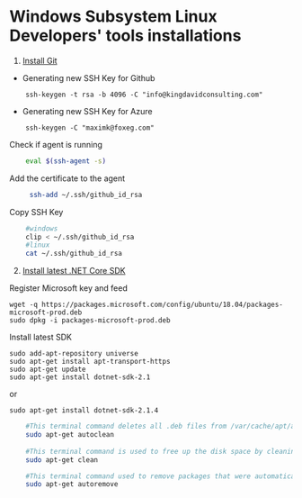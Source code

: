 # Windows Subsystem Linux Developers' tools installations

1. [Install Git]()
- Generating new SSH Key for Github
```
    ssh-keygen -t rsa -b 4096 -C "info@kingdavidconsulting.com"
```
- Generating new SSH Key for Azure
```
    ssh-keygen -C "maximk@foxeg.com"
```

Check if agent is running
```bash
    eval $(ssh-agent -s)
```
Add the certificate to the agent
```bash
     ssh-add ~/.ssh/github_id_rsa

```

Copy SSH Key
```bash
    #windows
    clip < ~/.ssh/github_id_rsa
    #linux
    cat ~/.ssh/github_id_rsa
```
2. [Install latest .NET Core SDK](https://www.microsoft.com/net/learn/dotnet/hello-world-tutorial#linuxubuntu)

Register Microsoft key and feed
```
wget -q https://packages.microsoft.com/config/ubuntu/18.04/packages-microsoft-prod.deb
sudo dpkg -i packages-microsoft-prod.deb
```

Install latest SDK
```
sudo add-apt-repository universe
sudo apt-get install apt-transport-https
sudo apt-get update
sudo apt-get install dotnet-sdk-2.1
```

or 
```
sudo apt-get install dotnet-sdk-2.1.4

```

```bash
    #This terminal command deletes all .deb files from /var/cache/apt/archives. It basically cleans up the apt-get cache.    
    sudo apt-get autoclean
    
    #This terminal command is used to free up the disk space by cleaning up downloaded .deb files from the local repository.    
    sudo apt-get clean

    #This terminal command used to remove packages that were automatically installed to satisfy dependencies for some package and no longer needed by those packages.
    sudo apt-get autoremove
```